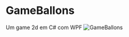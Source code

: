 # GameBallons
Um game 2d  em C# com WPF
![GameBallons](https://user-images.githubusercontent.com/38793820/164448066-97bc34cd-9d7a-4e26-bb66-c4da0b171648.PNG)
